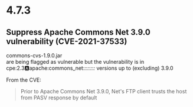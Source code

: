 # 4.7.3

## Suppress Apache Commons Net 3.9.0 vulnerability (CVE-2021-37533)
commons-cvs-1.9.0.jar	
are being flagged as vulnerable but the vulnerability is in cpe:2.3:a:apache:commons_net:*:*:*:*:*:*:*:* versions up to (excluding) 3.9.0

From the CVE:
> Prior to Apache Commons Net 3.9.0, Net's FTP client trusts the host from PASV response by default
